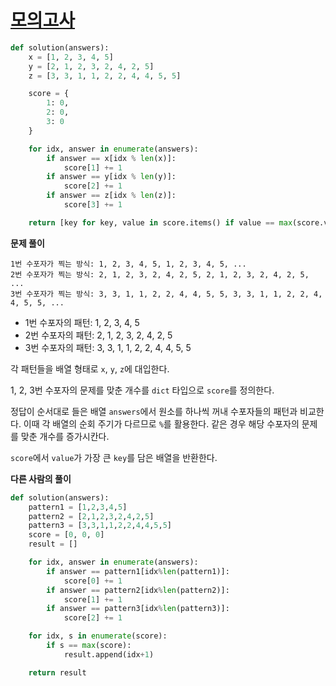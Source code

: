 # [모의고사](https://programmers.co.kr/learn/courses/30/lessons/42840)

```python
def solution(answers):
    x = [1, 2, 3, 4, 5]
    y = [2, 1, 2, 3, 2, 4, 2, 5]
    z = [3, 3, 1, 1, 2, 2, 4, 4, 5, 5]

    score = {
        1: 0,
        2: 0,
        3: 0
    }

    for idx, answer in enumerate(answers):
        if answer == x[idx % len(x)]:
            score[1] += 1
        if answer == y[idx % len(y)]:
            score[2] += 1
        if answer == z[idx % len(z)]:
            score[3] += 1

    return [key for key, value in score.items() if value == max(score.values())]
```

**문제 풀이**

```
1번 수포자가 찍는 방식: 1, 2, 3, 4, 5, 1, 2, 3, 4, 5, ...
2번 수포자가 찍는 방식: 2, 1, 2, 3, 2, 4, 2, 5, 2, 1, 2, 3, 2, 4, 2, 5, ...
3번 수포자가 찍는 방식: 3, 3, 1, 1, 2, 2, 4, 4, 5, 5, 3, 3, 1, 1, 2, 2, 4, 4, 5, 5, ...
```

- 1번 수포자의 패턴: 1, 2, 3, 4, 5
- 2번 수포자의 패턴: 2, 1, 2, 3, 2, 4, 2, 5
- 3번 수포자의 패턴: 3, 3, 1, 1, 2, 2, 4, 4, 5, 5

각 패턴들을 배열 형태로 `x`, `y`, `z`에 대입한다.

1, 2, 3번 수포자의 문제를 맞춘 개수를 `dict` 타입으로 `score`를 정의한다.

정답이 순서대로 들은 배열 `answers`에서 원소를 하나씩 꺼내 수포자들의 패턴과 비교한다. 이때 각 배열의 순회 주기가 다르므로 `%`를 활용한다. 같은 경우 해당 수포자의 문제를 맞춘 개수를 증가시칸다.

`score`에서 `value`가 가장 큰 `key`를 담은 배열을 반환한다.

**다른 사람의 풀이**

```python
def solution(answers):
    pattern1 = [1,2,3,4,5]
    pattern2 = [2,1,2,3,2,4,2,5]
    pattern3 = [3,3,1,1,2,2,4,4,5,5]
    score = [0, 0, 0]
    result = []

    for idx, answer in enumerate(answers):
        if answer == pattern1[idx%len(pattern1)]:
            score[0] += 1
        if answer == pattern2[idx%len(pattern2)]:
            score[1] += 1
        if answer == pattern3[idx%len(pattern3)]:
            score[2] += 1

    for idx, s in enumerate(score):
        if s == max(score):
            result.append(idx+1)

    return result

```
